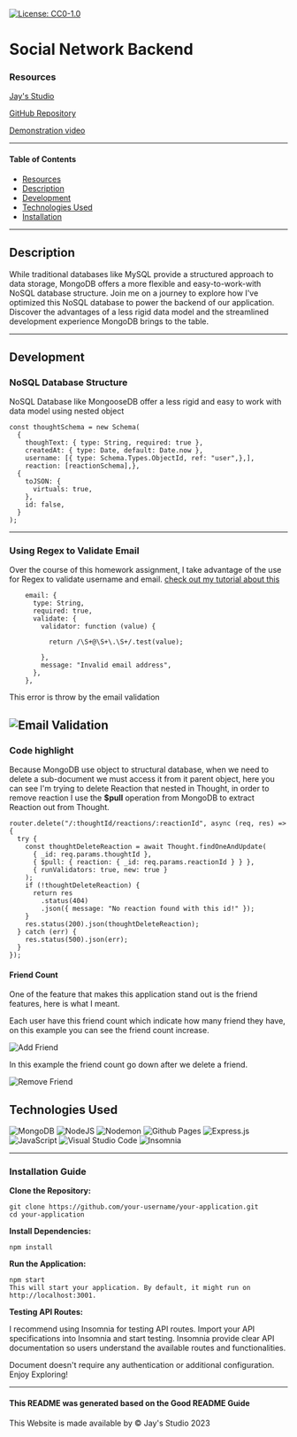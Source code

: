[![License: CC0-1.0](https://licensebuttons.net/l/zero/1.0/80x15.png)](http://creativecommons.org/publicdomain/zero/1.0/)

# Social Network Backend

### Resources
[Jay's Studio](https://truecoding4life.github.io/Jaystudio/)

[GitHub Repository](https://github.com/Truecoding4life/Developer-blog-with-model-view-control)

[Demonstration video](https://watch.screencastify.com/v/kb3UyX4Bhzj8ngbcMswR)



---

#### Table of Contents

- [Resources](#resources)
- [Description](#description)
- [Development](#development)
- [Technologies Used](#technologies-used)
- [Installation](#installation)

---



## Description
While traditional databases like MySQL provide a structured approach to data storage, MongoDB offers a more flexible and easy-to-work-with NoSQL database structure. Join me on a journey to explore how I've optimized this NoSQL database to power the backend of our application. Discover the advantages of a less rigid data model and the streamlined development experience MongoDB brings to the table.

---


## Development

### NoSQL Database Structure

NoSQL Database like MongooseDB offer a less rigid and easy to work with data model using nested object

```
const thoughtSchema = new Schema(
  {
    thoughText: { type: String, required: true },
    createdAt: { type: Date, default: Date.now },
    username: [{ type: Schema.Types.ObjectId, ref: "user",},],
    reaction: [reactionSchema],},
  {
    toJSON: {
      virtuals: true,
    },
    id: false,
  }
);
```

---

### Using Regex to Validate Email

Over the course of this homework assignment, I take advantage of the use for Regex to validate username and email. [check out my tutorial about this](https://gist.github.com/Truecoding4life/613f04cc85d5c1c9cea3ec32ba87d318)

```
    email: {
      type: String,
      required: true,
      validate: {
        validator: function (value) {

          return /\S+@\S+\.\S+/.test(value);

        },
        message: "Invalid email address",
      },
    },

```


This error is throw by the email validation

![Email Validation](./Assets/Screenshot%202023-11-24%20at%2010.34.06%20PM.png)
---

### Code highlight
Because MongoDB use object to structural database, when we need to delete a sub-document we must access it from it parent object, here you can see I'm trying to delete Reaction that nested in Thought, in order to remove reaction I use the **$pull** operation from MongoDB to extract Reaction out from Thought.

```
router.delete("/:thoughtId/reactions/:reactionId", async (req, res) => {
  try {
    const thoughtDeleteReaction = await Thought.findOneAndUpdate(
      { _id: req.params.thoughtId },
      { $pull: { reaction: { _id: req.params.reactionId } } },
      { runValidators: true, new: true }
    );
    if (!thoughtDeleteReaction) {
      return res
        .status(404)
        .json({ message: "No reaction found with this id!" });
    }
    res.status(200).json(thoughtDeleteReaction);
  } catch (err) {
    res.status(500).json(err);
  }
});
```

#### Friend Count
One of the feature that makes this application stand out is the friend features, here is what I meant.


Each user have this friend count which indicate how many friend they have, on this example you can see the friend count increase.


![Add Friend](./Assets/addF.gif)

In this example the friend count go down after we delete a friend.

![Remove Friend](./Assets/ezgif.com-video-to-gif.gif)


## Technologies Used

![MongoDB](https://img.shields.io/badge/MongoDB-%234ea94b.svg?style=for-the-badge&logo=mongodb&logoColor=white)
![NodeJS](https://img.shields.io/badge/node.js-6DA55F?style=for-the-badge&logo=node.js&logoColor=white)
![Nodemon](https://img.shields.io/badge/NODEMON-%23323330.svg?style=for-the-badge&logo=nodemon&logoColor=%BBDEAD)
![Github Pages](https://img.shields.io/badge/github%20pages-121013?style=for-the-badge&logo=github&logoColor=white)
![Express.js](https://img.shields.io/badge/express.js-%23404d59.svg?style=for-the-badge&logo=express&logoColor=%2361DAFB)
![JavaScript](https://img.shields.io/badge/javascript-%23323330.svg?style=for-the-badge&logo=javascript&logoColor=%23F7DF1E)
![Visual Studio Code](https://img.shields.io/badge/Visual%20Studio%20Code-0078d7.svg?style=for-the-badge&logo=visual-studio-code&logoColor=white)
![Insomnia](https://img.shields.io/badge/Insomnia-black?style=for-the-badge&logo=insomnia&logoColor=5849BE)

---

### Installation Guide

**Clone the Repository:**
```
git clone https://github.com/your-username/your-application.git
cd your-application

```
**Install Dependencies:**

```
npm install

```

**Run the Application:**

```
npm start
This will start your application. By default, it might run on http://localhost:3001.

```

**Testing API Routes:**

I recommend using Insomnia for testing API routes.
Import your API specifications into Insomnia and start testing.
Insomnia provide clear API documentation so users understand the available routes and functionalities. 


Document doesn't require any authentication or additional configuration.
Enjoy Exploring!


---

#### This README was generated based on the Good README Guide

This Website is made available by © Jay's Studio 2023
